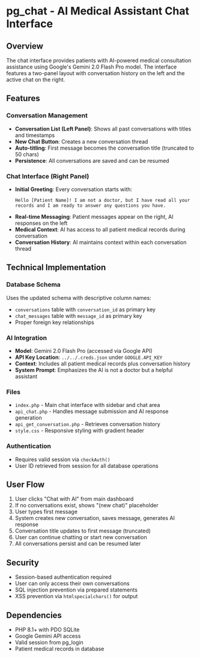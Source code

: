 # pg_chat - AI Medical Assistant Chat Interface

## Overview

The chat interface provides patients with AI-powered medical consultation assistance using Google's Gemini 2.0 Flash Pro model. The interface features a two-panel layout with conversation history on the left and the active chat on the right.

## Features

### Conversation Management
- **Conversation List (Left Panel)**: Shows all past conversations with titles and timestamps
- **New Chat Button**: Creates a new conversation thread
- **Auto-titling**: First message becomes the conversation title (truncated to 50 chars)
- **Persistence**: All conversations are saved and can be resumed

### Chat Interface (Right Panel)
- **Initial Greeting**: Every conversation starts with:
  ```
  Hello [Patient Name]! I am not a doctor, but I have read all your records and I am ready to answer any questions you have.
  ```
- **Real-time Messaging**: Patient messages appear on the right, AI responses on the left
- **Medical Context**: AI has access to all patient medical records during conversation
- **Conversation History**: AI maintains context within each conversation thread

## Technical Implementation

### Database Schema
Uses the updated schema with descriptive column names:
- `conversations` table with `conversation_id` as primary key
- `chat_messages` table with `message_id` as primary key
- Proper foreign key relationships

### AI Integration
- **Model**: Gemini 2.0 Flash Pro (accessed via Google API)
- **API Key Location**: `../../.creds.json` under `GOOGLE.API_KEY`
- **Context**: Includes all patient medical records plus conversation history
- **System Prompt**: Emphasizes the AI is not a doctor but a helpful assistant

### Files
- `index.php` - Main chat interface with sidebar and chat area
- `api_chat.php` - Handles message submission and AI response generation
- `api_get_conversation.php` - Retrieves conversation history
- `style.css` - Responsive styling with gradient header

### Authentication
- Requires valid session via `checkAuth()`
- User ID retrieved from session for all database operations

## User Flow

1. User clicks "Chat with AI" from main dashboard
2. If no conversations exist, shows "(new chat)" placeholder
3. User types first message
4. System creates new conversation, saves message, generates AI response
5. Conversation title updates to first message (truncated)
6. User can continue chatting or start new conversation
7. All conversations persist and can be resumed later

## Security

- Session-based authentication required
- User can only access their own conversations
- SQL injection prevention via prepared statements
- XSS prevention via `htmlspecialchars()` for output

## Dependencies

- PHP 8.1+ with PDO SQLite
- Google Gemini API access
- Valid session from pg_login
- Patient medical records in database
